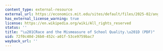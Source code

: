 ```yaml
---
content_type: external-resource
external_url: https://economics.mit.edu/sites/default/files/2025-02/angrist-et-al-2024-race-and-the-mismeasure-of-school-quality.pdf
has_external_license_warning: true
license: https://en.wikipedia.org/wiki/All_rights_reserved
status: ''
title: "\u201CRace and the Mismeasure of School Quality.\u201D (PDF)"
uid: 72f0c40d-26b0-452c-a01f-53ce9759bac7
wayback_url: ''
---
```

